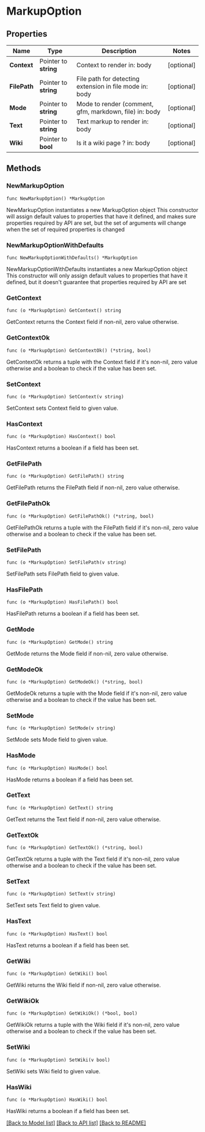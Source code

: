 # MarkupOption

## Properties

Name | Type | Description | Notes
------------ | ------------- | ------------- | -------------
**Context** | Pointer to **string** | Context to render  in: body | [optional] 
**FilePath** | Pointer to **string** | File path for detecting extension in file mode  in: body | [optional] 
**Mode** | Pointer to **string** | Mode to render (comment, gfm, markdown, file)  in: body | [optional] 
**Text** | Pointer to **string** | Text markup to render  in: body | [optional] 
**Wiki** | Pointer to **bool** | Is it a wiki page ?  in: body | [optional] 

## Methods

### NewMarkupOption

`func NewMarkupOption() *MarkupOption`

NewMarkupOption instantiates a new MarkupOption object
This constructor will assign default values to properties that have it defined,
and makes sure properties required by API are set, but the set of arguments
will change when the set of required properties is changed

### NewMarkupOptionWithDefaults

`func NewMarkupOptionWithDefaults() *MarkupOption`

NewMarkupOptionWithDefaults instantiates a new MarkupOption object
This constructor will only assign default values to properties that have it defined,
but it doesn't guarantee that properties required by API are set

### GetContext

`func (o *MarkupOption) GetContext() string`

GetContext returns the Context field if non-nil, zero value otherwise.

### GetContextOk

`func (o *MarkupOption) GetContextOk() (*string, bool)`

GetContextOk returns a tuple with the Context field if it's non-nil, zero value otherwise
and a boolean to check if the value has been set.

### SetContext

`func (o *MarkupOption) SetContext(v string)`

SetContext sets Context field to given value.

### HasContext

`func (o *MarkupOption) HasContext() bool`

HasContext returns a boolean if a field has been set.

### GetFilePath

`func (o *MarkupOption) GetFilePath() string`

GetFilePath returns the FilePath field if non-nil, zero value otherwise.

### GetFilePathOk

`func (o *MarkupOption) GetFilePathOk() (*string, bool)`

GetFilePathOk returns a tuple with the FilePath field if it's non-nil, zero value otherwise
and a boolean to check if the value has been set.

### SetFilePath

`func (o *MarkupOption) SetFilePath(v string)`

SetFilePath sets FilePath field to given value.

### HasFilePath

`func (o *MarkupOption) HasFilePath() bool`

HasFilePath returns a boolean if a field has been set.

### GetMode

`func (o *MarkupOption) GetMode() string`

GetMode returns the Mode field if non-nil, zero value otherwise.

### GetModeOk

`func (o *MarkupOption) GetModeOk() (*string, bool)`

GetModeOk returns a tuple with the Mode field if it's non-nil, zero value otherwise
and a boolean to check if the value has been set.

### SetMode

`func (o *MarkupOption) SetMode(v string)`

SetMode sets Mode field to given value.

### HasMode

`func (o *MarkupOption) HasMode() bool`

HasMode returns a boolean if a field has been set.

### GetText

`func (o *MarkupOption) GetText() string`

GetText returns the Text field if non-nil, zero value otherwise.

### GetTextOk

`func (o *MarkupOption) GetTextOk() (*string, bool)`

GetTextOk returns a tuple with the Text field if it's non-nil, zero value otherwise
and a boolean to check if the value has been set.

### SetText

`func (o *MarkupOption) SetText(v string)`

SetText sets Text field to given value.

### HasText

`func (o *MarkupOption) HasText() bool`

HasText returns a boolean if a field has been set.

### GetWiki

`func (o *MarkupOption) GetWiki() bool`

GetWiki returns the Wiki field if non-nil, zero value otherwise.

### GetWikiOk

`func (o *MarkupOption) GetWikiOk() (*bool, bool)`

GetWikiOk returns a tuple with the Wiki field if it's non-nil, zero value otherwise
and a boolean to check if the value has been set.

### SetWiki

`func (o *MarkupOption) SetWiki(v bool)`

SetWiki sets Wiki field to given value.

### HasWiki

`func (o *MarkupOption) HasWiki() bool`

HasWiki returns a boolean if a field has been set.


[[Back to Model list]](../README.md#documentation-for-models) [[Back to API list]](../README.md#documentation-for-api-endpoints) [[Back to README]](../README.md)


